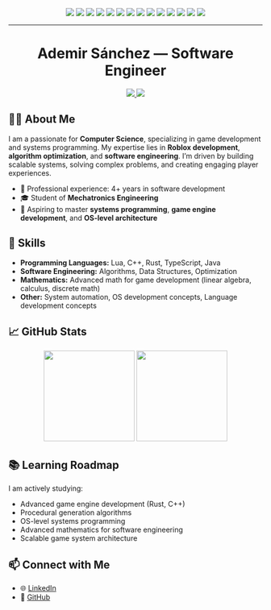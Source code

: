 <p align="center">
  <img src="https://img.shields.io/badge/Lua-2C2D72?style=flat&logo=lua&logoColor=white">
  <img src="https://img.shields.io/badge/TypeScript-3178C6?logo=typescript&logoColor=fff">
  <img src="https://img.shields.io/badge/C%2B%2B-00599C?style=flat&logo=c%2B%2B&logoColor=white">
  <img src="https://img.shields.io/badge/Rust-000000?style=flat&logo=rust&logoColor=white">
  <img src="https://img.shields.io/badge/Java-%23ED8B00.svg?logo=openjdk&logoColor=white">
  <img src="https://custom-icon-badges.demolab.com/badge/Visual%20Studio%20Code-0078d7.svg?logo=vsc&logoColor=white" />
  <img src="https://img.shields.io/badge/-Git-05122A?style=flat&logo=git" />
  <img src="https://img.shields.io/badge/Firebase-039BE5?logo=Firebase&logoColor=white" />
  <img src="https://img.shields.io/badge/Prisma-2D3748?logo=prisma&logoColor=white" />
  <img src="https://img.shields.io/badge/Docusaurus-3ECC5F?logo=docusaurus&logoColor=fff" />
  <img src="https://img.shields.io/badge/Kubernetes-326CE5?logo=kubernetes&logoColor=fff" />
  <img src="https://img.shields.io/badge/Node.js-6DA55F?logo=node.js&logoColor=white" />
  <img src="https://img.shields.io/badge/React-%2320232a.svg?logo=react&logoColor=%2361DAFB" />
  <img src="https://img.shields.io/badge/Tailwind%20CSS-%2338B2AC.svg?logo=tailwind-css&logoColor=white" />
</p>

---

<h1 align="center">Ademir Sánchez — Software Engineer</h1>

<p align="center">
  <a href="https://www.linkedin.com/in/barajasademir">
    <img src="https://custom-icon-badges.demolab.com/badge/LinkedIn-0A66C2?logo=linkedin-white&logoColor=fff" />
  </a>
    
  <a href="https://github.com/barajasademir">
    <img src="https://img.shields.io/badge/GitHub-181717?style=flat&logo=github&logoColor=white" />
  </a>
</p>

## 👨‍💻 About Me
I am a passionate for **Computer Science**, specializing in game development and systems programming. My expertise lies in **Roblox development**, **algorithm optimization**, and **software engineering**. I’m driven by building scalable systems, solving complex problems, and creating engaging player experiences.

- 💼 Professional experience: 4+ years in software development  
- 🎓 Student of **Mechatronics Engineering**  
- 🎯 Aspiring to master **systems programming**, **game engine development**, and **OS-level architecture**

## 🚀 Skills
- **Programming Languages:** Lua, C++, Rust, TypeScript, Java
- **Software Engineering:** Algorithms, Data Structures, Optimization
- **Mathematics:** Advanced math for game development (linear algebra, calculus, discrete math)  
- **Other:** System automation, OS development concepts, Language development concepts

## 📈 GitHub Stats
<div align="center">
  <img height="180em" src="https://github-readme-stats.vercel.app/api?username=siriuslatte&show_icons=true&theme=dark&include_all_commits=true&count_private=true&hide_border=true"/>
  <img height="180em" src="https://github-readme-stats.vercel.app/api/top-langs/?username=siriuslatte&layout=compact&langs_count=8&theme=dark&hide_border=true"/>
</div>

## 📚 Learning Roadmap
I am actively studying:
- Advanced game engine development (Rust, C++)  
- Procedural generation algorithms  
- OS-level systems programming  
- Advanced mathematics for software engineering  
- Scalable game system architecture

## 📫 Connect with Me
- 🌐 [LinkedIn](https://www.linkedin.com/in/barajasademir)  
- 🐙 [GitHub](https://github.com/barajasademir)  
